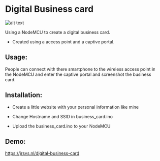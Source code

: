 # Digital Business card

![alt text](https://jrsvs.nl/bl-content/uploads/businesscardsmaller.gif)

Using a NodeMCU to create a digital business card.

- Created using a access point and a captive portal.

## Usage:
People can connect with there smartphone to the wireless access point in the NodeMCU and enter the captive portal and screenshot the business card.

## Installation:

- Create a little website with your personal information like mine

- Change Hostname and SSID in business_card.ino

- Upload the business_card.ino to your NodeMCU

## Demo:

https://jrsvs.nl/digital-business-card
